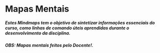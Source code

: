 # Mapas Mentais

##### Estes Mindmaps tem o objetivo de sintetizar informações essenciais do curso, como linhas de comando úteis aprendidas durante o desenvolvimento da disciplina.

##### **OBS:** Mapas mentais feitos pelo Docente!.